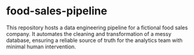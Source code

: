 # food-sales-pipeline
This repository hosts a data engineering pipeline for a fictional food sales company. It automates the cleaning and transformation of a messy database, ensuring a reliable source of truth for the analytics team with minimal human intervention.
